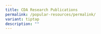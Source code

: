 ```yaml
---
title: CDA Research Publications
permalink: /popular-resources/permalink/
variant: tiptap
description: ""
---
```

